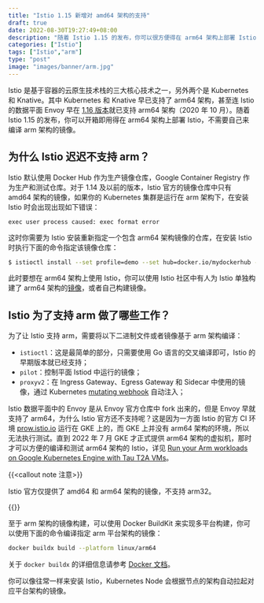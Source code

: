 ```yaml
---
title: "Istio 1.15 新增对 amd64 架构的支持"
draft: true
date: 2022-08-30T19:27:49+08:00
description: "随着 Istio 1.15 的发布，你可以很方便得在 arm64 架构上部署 Istio。"
categories: ["Istio"]
tags: ["Istio","arm"]
type: "post"
image: "images/banner/arm.jpg"
---
```


Istio 是基于容器的云原生技术栈的三大核心技术之一，另外两个是 Kubernetes 和 Knative。其中 Kubernetes 和 Knative 早已支持了 arm64 架构，甚至连 Istio 的数据平面 Envoy 早在 [1.16 版本](https://www.envoyproxy.io/docs/envoy/v1.16.0/install/building#arm-binaries)就已支持 arm64 架构（2020 年 10 月）。随着 Istio 1.15 的发布，你可以开箱即用得在 arm64 架构上部署 Istio，不需要自己来编译 arm 架构的镜像。

## 为什么 Istio 迟迟不支持 arm？

Istio 默认使用 Docker Hub 作为生产镜像仓库，Google Container Registry 作为生产和测试仓库。对于 1.14 及以前的版本，Istio 官方的镜像仓库中只有 amd64 架构的镜像，如果你的 Kubernetes 集群是运行在 arm 架构下，在安装 Istio 时会出现出现如下错误：

```
exec user process caused: exec format error
```

这时你需要为 Istio 安装重新指定一个包含 arm64 架构镜像的仓库，在安装 Istio 时执行下面的命令指定该镜像仓库：

```bash
$ istioctl install --set profile=demo --set hub=docker.io/mydockerhub -y
```

此时要想在 arm64 架构上使用 Istio，你可以使用 Istio 社区中有人为 Istio 单独构建了 arm64 架构的[镜像](https://github.com/resf/istio)，或者自己构建镜像。

## Istio 为了支持 arm 做了哪些工作？

为了让 Istio 支持 arm，需要将以下二进制文件或者镜像基于 arm 架构编译：

- `istioctl`：这是最简单的部分，只需要使用 Go 语言的交叉编译即可，Istio 的早期版本就已经支持；
- `pilot`：控制平面 Istiod 中运行的镜像；
- `proxyv2`：在 Ingress Gateway、Egress Gateway 和 Sidecar 中使用的镜像，通过 Kubernetes [mutating webhook](https://kubernetes.io/docs/reference/access-authn-authz/admission-controllers/#mutatingadmissionwebhook) 自动注入；

Istio 数据平面中的 Envoy 是从 Envoy 官方仓库中 fork 出来的，但是 Envoy 早就支持了 arm64，为什么 Istio 官方还不支持呢？这是因为一方面 Istio 的官方 CI 环境 [prow.istio.io](https://prow.istio.io/) 运行在 GKE 上的，而 GKE 上并没有 arm64 架构的环境，所以无法执行测试。直到 2022 年 7 月 GKE 才正式提供 arm64 架构的虚拟机，那时才可以方便的编译和测试 arm64 架构的 Istio，详见 [Run your Arm workloads on Google Kubernetes Engine with Tau T2A VMs](https://cloud.google.com/blog/products/containers-kubernetes/gke-supports-new-arm-based-tau-t2a-vms)。

{{<callout note 注意>}}

Istio 官方仅提供了 amd64 和 arm64 架构的镜像，不支持 arm32。

{{</callout>}}

至于 arm 架构的镜像构建，可以使用 Docker BuildKit 来实现多平台构建，你可以使用下面的命令编译指定 arm 平台架构的镜像：

```bash
docker buildx build --platform linux/arm64
```

关于 `docker buildx` 的详细信息请参考 [Docker 文档](https://docs.docker.com/build/buildx/multiplatform-images/)。

你可以像往常一样来安装 Istio，Kubernetes Node 会根据节点的架构自动拉起对应平台架构的镜像。
